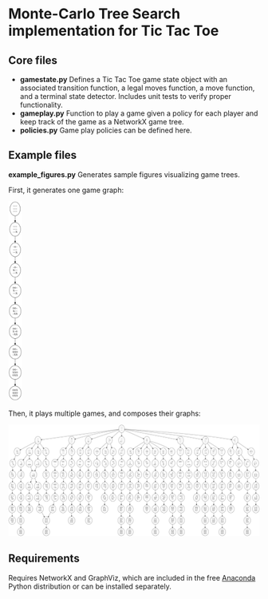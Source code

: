 # Monte-Carlo Tree Search implementation for Tic Tac Toe

## Core files
- **gamestate.py** Defines a Tic Tac Toe game state object with an associated transition function, a legal moves function, a move function, and a terminal state detector. Includes unit tests to verify proper functionality.
- **gameplay.py** Function to play a game given a policy for each player and keep track of the game as a NetworkX game tree.
- **policies.py** Game play policies can be defined here.

## Example files
**example_figures.py** Generates sample figures visualizing game trees.

First, it generates one game graph:

<img src="game_graph.png" style="height: 400px;"/>

Then, it plays multiple games, and composes their graphs:

![](multiple_game_graph.png)

## Requirements
Requires NetworkX and GraphViz, which are included in the free [Anaconda](https://www.continuum.io/downloads) Python distribution or can be installed separately.
